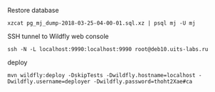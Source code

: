 Restore database

    xzcat pg_mj_dump-2018-03-25-04-00-01.sql.xz | psql mj -U mj
    
SSH tunnel to Wildfly web console

    ssh -N -L localhost:9990:localhost:9990 root@deb10.uits-labs.ru

deploy

    mvn wildfly:deploy -DskipTests -Dwildfly.hostname=localhost -Dwildfly.username=deployer -Dwildfly.password=thoht2Xae#ca